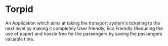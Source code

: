 # Torpid
An Application which aims at taking  the transport system's ticketing to the next level by making it completely User friendly, Eco Friendly (Reducing the use of paper) and hassle free for the passengers by saving the passengers valuable time.
